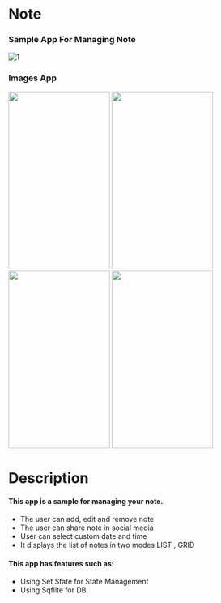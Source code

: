 # Note
### Sample App For Managing Note
![1](https://github.com/fseyedsafar/Note/assets/54942560/1486cc9c-1e09-453f-bc90-3c57bd207baf)
### Images App
<p float="left">
<img src="https://user-images.githubusercontent.com/54942560/99698226-62956500-2a45-11eb-9119-d343d743939a.jpg"
width="200" height="350">
<img src="https://user-images.githubusercontent.com/54942560/99698406-9bcdd500-2a45-11eb-83e6-1a6b73177702.jpg"
width="200" height="350">
<img src="https://user-images.githubusercontent.com/54942560/99698344-85c01480-2a45-11eb-89e9-55a24b1d3fcb.jpg"
width="200" height="350">
<img src="https://user-images.githubusercontent.com/54942560/99698448-a9835a80-2a45-11eb-9daf-874c116e0b1e.jpg"
width="200" height="350">
</p>

# Description
#### This app is a sample for managing your note.
- The user can add, edit and remove note
- The user can share note in social media
- User can select custom date and time
- It displays the list of notes in two modes LIST , GRID
#### This app has features such as:
- Using Set State for State Management
- Using Sqflite for DB
